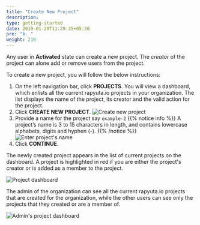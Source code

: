 ```yaml
---
title: "Create New Project"
description:
type: getting-started
date: 2019-01-29T11:29:35+05:30
pre: "b. "
weight: 210
---
```

Any user in **Activated** state can create a new project. The *creator* of the
project can alone add or remove users from the project.

To create a new project, you will follow the below instructions:

1. On the left navigation bar, click **PROJECTS**. You will view a dashboard,
   which enlists all the current rapyuta.io projects in your organization. The list displays the name of the project, its creator and the valid action for the project.
2. Click **CREATE NEW PROJECT**.
   ![Create new project](/images/getting-started/organization/project/proj-dashboard.png?classes=border,shadow&width=50pc)
3. Provide a name for the project say `example-2`
   {{% notice info %}}
   A project’s name is 3 to 15 characters in length, and contains lowercase
   alphabets, digits and hyphen (-).
   {{% /notice %}}
   ![Enter project's name](/images/getting-started/organization/project/proj-name.png?classes=border,shadow&width=50pc)
4. Click **CONTINUE**.

The newly created project appears in the list of current projects on the
dashboard. A project is highlighted in red if you are either the project's creator or is added as a member to the project.

![Project dashboard](/images/getting-started/organization/project/proj-list-other-user.png?classes=border,shadow&width=50pc)

The admin of the organization can see all the current rapyuta.io projects that are created for the organization, while the other users can see only the projects that they created or are a member of.

![Admin's project dashboard](/images/getting-started/organization/project/project-list-admin.png?classes=border,shadow&width=50pc)
